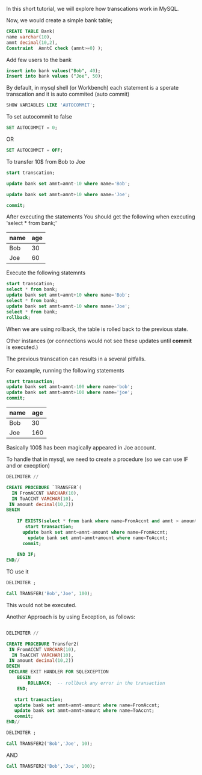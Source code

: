 In this short tutorial, we will explore how transcations work in MySQL.



Now, we would create a simple bank table;

```sql
CREATE TABLE Bank(
name varchar(10),
amnt decimal(10,2),
Constraint  AmntC check (amnt>=0) ); 
```

Add few users to the bank

```sql
insert into bank values("Bob", 40);
Insert into bank values ("Joe", 50);
```


By default, in mysql shell (or Workbench) each statement is a sperate transcation and it is auto commited (auto commit)

```sql
SHOW VARIABLES LIKE 'AUTOCOMMIT';

```

To set autocommit to false

```sql
SET AUTOCOMMIT = 0;
```
OR
```sql
SET AUTOCOMMIT = OFF;
```

To transfer 10$ from Bob to Joe

```sql
start transcation;

update bank set amnt=amnt-10 where name='Bob';

update bank set amnt=amnt+10 where name='Joe';

commit;
```

After executing the statements
You should get the following when executing 'select * from bank;'

|name|age|
|----|---|
|Bob|30|
|Joe|60|


Execute the following statemnts
```sql
start transcation;
select * from bank;
update bank set amnt=amnt+10 where name='Bob';
select * from bank;
update bank set amnt=amnt-10 where name='Joe';
select * from bank;
rollback;
```

When we are using rollback, the table is rolled back to the previous state.


Other instances (or connections would not see these updates until **commit** is executed.)


The previous transcation can results in a several pitfalls.

For eaxample, running the following statements
```sql
start transaction;
update bank set amnt=amnt-100 where name='bob';
update bank set amnt=amnt+100 where name='joe';
commit;
```

|name|age|
|----|---|
|Bob|30|
|Joe|160|

Basically 100$ has been magically appeared in Joe account.


To handle that in mysql, we need to create a procedure (so we can use IF and or execption)

```sql
DELIMITER //

CREATE PROCEDURE `TRANSFER`(  
  IN FromACCNT VARCHAR(10),
  IN ToACCNT VARCHAR(10),
 IN amount decimal(10,2))
BEGIN
    
    IF EXISTS(select * from bank where name=FromAccnt and amnt > amount) and EXISTS(select * from bank where name=ToAccnt) THEN
       start transaction;
      update bank set amnt=amnt-amount where name=FromAccnt;
        update bank set amnt=amnt+amount where name=ToAccnt;
      commit;
 
    END IF;
END//
```

TO use it 
```sql
DELIMITER ;

Call TRANSFER('Bob','Joe', 100);
```
This would not be executed.


Another Approach is by using Exception, as follows:

```sql

DELIMITER //

CREATE PROCEDURE Transfer2(
 IN FromACCNT VARCHAR(10),
  IN ToACCNT VARCHAR(10),
 IN amount decimal(10,2))
BEGIN
 DECLARE EXIT HANDLER FOR SQLEXCEPTION
    BEGIN
        ROLLBACK;  -- rollback any error in the transaction
    END;

   start transaction;
   update bank set amnt=amnt-amount where name=FromAccnt;
   update bank set amnt=amnt+amount where name=ToAccnt;
   commit;
END//

DELIMITER ;
```

```sql
Call TRANSFER2('Bob','Joe', 10);
```
AND
```sql
Call TRANSFER2('Bob','Joe', 100);
```





